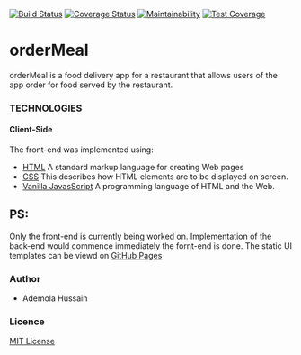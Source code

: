 [![Build Status](https://travis-ci.org/Daymorelah/orderMeal.svg?branch=development)](https://travis-ci.org/Daymorelah/orderMeal)
[![Coverage Status](https://coveralls.io/repos/github/Daymorelah/orderMeal/badge.svg?branch=ft-list-all-orders-160477800)](https://coveralls.io/github/Daymorelah/orderMeal?branch=ft-list-all-orders-160477800)
[![Maintainability](https://api.codeclimate.com/v1/badges/a28cc23fec1edec887f3/maintainability)](https://codeclimate.com/github/Daymorelah/orderMeal/maintainability)
[![Test Coverage](https://api.codeclimate.com/v1/badges/a28cc23fec1edec887f3/test_coverage)](https://codeclimate.com/github/Daymorelah/orderMeal/test_coverage)

# orderMeal
orderMeal is a food delivery app for a restaurant that allows users of the app order for food served by the restaurant.
### TECHNOLOGIES
#### Client-Side
The front-end was implemented using:
* [HTML](https://www.w3schools.com/Html/) A standard markup language for creating Web pages
* [CSS](https://www.w3schools.com/css/css_intro.asp) This describes how HTML elements are to be displayed on screen.
* [Vanilla JavasScript](https://www.w3schools.com/js/default.asp) A programming language of HTML and the Web.
## PS:
Only the front-end is currently being worked on. Implementation of the back-end would commence immediately the fornt-end is done. The static UI templates can be viewd on [GitHub Pages](https://daymorelah.github.io/orderMeal/UI/html/landingPage.html)
### Author
* Ademola Hussain
### Licence
[MIT License](https://github.com/Daymorelah/orderMeal/blob/development/LICENSE)
